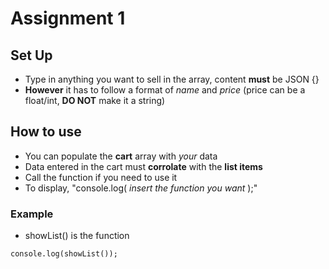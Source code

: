 # Assignment 1
<!-- 
You will only need one file, ie, your node module, for this assignment.

In this readme file, describe how to use your node module. It could be similar to **app.js** from Lab2, where you call some functions in your node module and display the output. Describe how to setup your node module, if any. Describe how to call the functions, what parameters required and so on.

You can press **Ctrl+Shift+V** in this file in Visual Studio Code to see a live preview of the readme file.

For some tips in formatting text in readme file, refer to https://docs.github.com/en/get-started/writing-on-github/getting-started-with-writing-and-formatting-on-github/basic-writing-and-formatting-syntax -->

## Set Up

- Type in anything you want to sell in the array, content **must** be JSON {}
- **However** it has to follow a format of _name_ and _price_ (price can be a float/int, **DO NOT** make it a string)

## How to use

- You can populate the **cart** array with _your_ data
- Data entered in the cart must **corrolate** with the **list items**
- Call the function if you need to use it
- To display, "console.log( _insert the function you want_ );"

### Example

- showList() is the function

`console.log(showList());`



